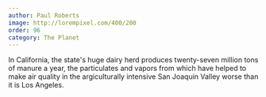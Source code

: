 ```yaml
---
author: Paul Roberts
image: http://lorempixel.com/400/200
order: 96
category: The Planet
---
```


In California, the state's huge dairy herd produces twenty-seven million tons of manure a year, the particulates and vapors from which have helped to make air quality in the argiculturally intensive San Joaquin Valley worse than it is Los Angeles.
